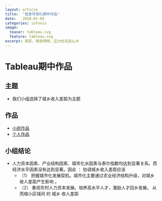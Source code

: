 ```yaml
---
layout: article
title:  "信息可视化期中作品"
date:   2018-01-05
categories: infovis
image:
  teaser: tableau.svg
  feature: tableau.svg
excerpt: 其实，我觉得吧，压力也没这么大
---
```


# Tableau期中作品

## 主题
- 我们小组选择了城乡收入差距为主题

## 作品
- [小组作品](https://luo00789.github.io/infovis/tableau/tab.html)
- [个人作品](https://luo00789.github.io/infovis/qizhong/index.html)

## 小组结论
- 人力资本因素、产业结构因素、城市化水因素与泰尔指数均达到显著关系。而经济水平因素没有达到显著。因此 ：
协调城乡收入差距应该
  - （1） 把握城市化发展契机。城市化主要通过农业经济结构升级，对城乡收人差距产生影响 。
  - （2） 重视农村人力资本发展。培养高水平人才，激励人才回乡发展。 从而缩小区域间 的 城乡 收人差距

